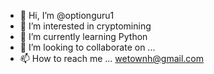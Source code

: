- 👋 Hi, I’m @optionguru1
- 👀 I’m interested in cryptomining
- 🌱 I’m currently learning Python
- 💞️ I’m looking to collaborate on ...
- 📫 How to reach me ... wetownh@gmail.com

<!---
optionguru1/optionguru1 is a ✨ special ✨ repository because its `README.md` (this file) appears on your GitHub profile.
You can click the Preview link to take a look at your changes.
--->
